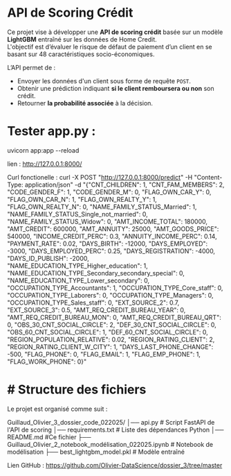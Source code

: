 # API de Scoring Crédit

Ce projet vise à développer une **API de scoring crédit** basée sur un modèle **LightGBM** entraîné sur les données de Home Credit.  
L'objectif est d’évaluer le risque de défaut de paiement d’un client en se basant sur 48 caractéristiques socio-économiques.

L’API permet de :
- Envoyer les données d'un client sous forme de requête `POST`.
- Obtenir une prédiction indiquant **si le client remboursera ou non** son crédit.
- Retourner **la probabilité associée** à la décision.


# Tester app.py :
uvicorn app:app --reload

lien :
http://127.0.0.1:8000/

Curl fonctionelle :
curl -X POST "http://127.0.0.1:8000/predict" -H "Content-Type: application/json" -d "{\"CNT_CHILDREN\": 1, \"CNT_FAM_MEMBERS\": 2, \"CODE_GENDER_F\": 1, \"CODE_GENDER_M\": 0, \"FLAG_OWN_CAR_Y\": 0, \"FLAG_OWN_CAR_N\": 1, \"FLAG_OWN_REALTY_Y\": 1, \"FLAG_OWN_REALTY_N\": 0, \"NAME_FAMILY_STATUS_Married\": 1, \"NAME_FAMILY_STATUS_Single_not_married\": 0, \"NAME_FAMILY_STATUS_Widow\": 0, \"AMT_INCOME_TOTAL\": 180000, \"AMT_CREDIT\": 600000, \"AMT_ANNUITY\": 25000, \"AMT_GOODS_PRICE\": 540000, \"INCOME_CREDIT_PERC\": 0.3, \"ANNUITY_INCOME_PERC\": 0.14, \"PAYMENT_RATE\": 0.02, \"DAYS_BIRTH\": -12000, \"DAYS_EMPLOYED\": -3000, \"DAYS_EMPLOYED_PERC\": 0.25, \"DAYS_REGISTRATION\": -4000, \"DAYS_ID_PUBLISH\": -2000, \"NAME_EDUCATION_TYPE_Higher_education\": 1, \"NAME_EDUCATION_TYPE_Secondary_secondary_special\": 0, \"NAME_EDUCATION_TYPE_Lower_secondary\": 0, \"OCCUPATION_TYPE_Accountants\": 1, \"OCCUPATION_TYPE_Core_staff\": 0, \"OCCUPATION_TYPE_Laborers\": 0, \"OCCUPATION_TYPE_Managers\": 0, \"OCCUPATION_TYPE_Sales_staff\": 0, \"EXT_SOURCE_2\": 0.7, \"EXT_SOURCE_3\": 0.5, \"AMT_REQ_CREDIT_BUREAU_YEAR\": 0, \"AMT_REQ_CREDIT_BUREAU_MON\": 0, \"AMT_REQ_CREDIT_BUREAU_QRT\": 0, \"OBS_30_CNT_SOCIAL_CIRCLE\": 2, \"DEF_30_CNT_SOCIAL_CIRCLE\": 0, \"OBS_60_CNT_SOCIAL_CIRCLE\": 1, \"DEF_60_CNT_SOCIAL_CIRCLE\": 0, \"REGION_POPULATION_RELATIVE\": 0.02, \"REGION_RATING_CLIENT\": 2, \"REGION_RATING_CLIENT_W_CITY\": 1, \"DAYS_LAST_PHONE_CHANGE\": -500, \"FLAG_PHONE\": 0, \"FLAG_EMAIL\": 1, \"FLAG_EMP_PHONE\": 1, \"FLAG_WORK_PHONE\": 0}"

# # Structure des fichiers

Le projet est organisé comme suit :

Guillaud_Olivier_3_dossier_code_022025/ 
│── api.py # Script FastAPI de l'API de scoring 
│── requirements.txt # Liste des dépendances Python 
│── README.md #Ce fichier 
├── Guillaud_Olivier_2_notebook_modélisation_022025.ipynb # Notebook de modélisation 
├── best_lightgbm_model.pkl # Modèle entraîné

Lien GitHub :
https://github.com/Olivier-DataScience/dossier_3/tree/master